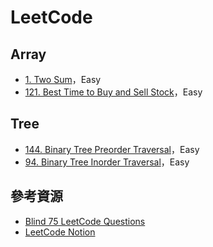 # LeetCode

## Array

- [1. Two Sum](https://github.com/lee1221ee/LeetCode/blob/main/1.%20Two%20Sum.md)，Easy
- [121. Best Time to Buy and Sell Stock](https://github.com/lee1221ee/LeetCode/blob/main/121.%20Best%20Time%20to%20Buy%20and%20Sell%20Stock.md)，Easy

## Tree

- [144. Binary Tree Preorder Traversal](https://github.com/lee1221ee/LeetCode/blob/main/144.%20Binary%20Tree%20Preorder%20Traversal.md)，Easy
- [94. Binary Tree Inorder Traversal](https://github.com/lee1221ee/LeetCode/blob/main/94.%20Binary%20Tree%20Inorder%20Traversal.md)，Easy

## 參考資源

- [Blind 75 LeetCode Questions](https://leetcode.com/discuss/general-discussion/460599/blind-75-leetcode-questions)
- [LeetCode Notion](https://mmmwhy.notion.site/mmmwhy/9defb52cde6f497abe2a8433ca344e66?v=dca562b492764428985b0c3bcdb2332e)

